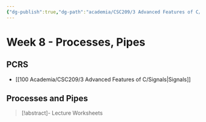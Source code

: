 ```yaml
---
{"dg-publish":true,"dg-path":"academia/CSC209/3 Advanced Features of C/Week 9 - Signals.md","permalink":"/academia/csc-209/3-advanced-features-of-c/week-9-signals/","tags":["cs","lecture","note","university"],"created":"2025-03-12T13:56:54.909-04:00","updated":"2025-03-12T13:57:19.174-04:00"}
---
```



# Week 8 - Processes, Pipes

## PCRS

- [[100 Academia/CSC209/3 Advanced Features of C/Signals\|Signals]]

## Processes and Pipes

> [!abstract]- Lecture Worksheets
